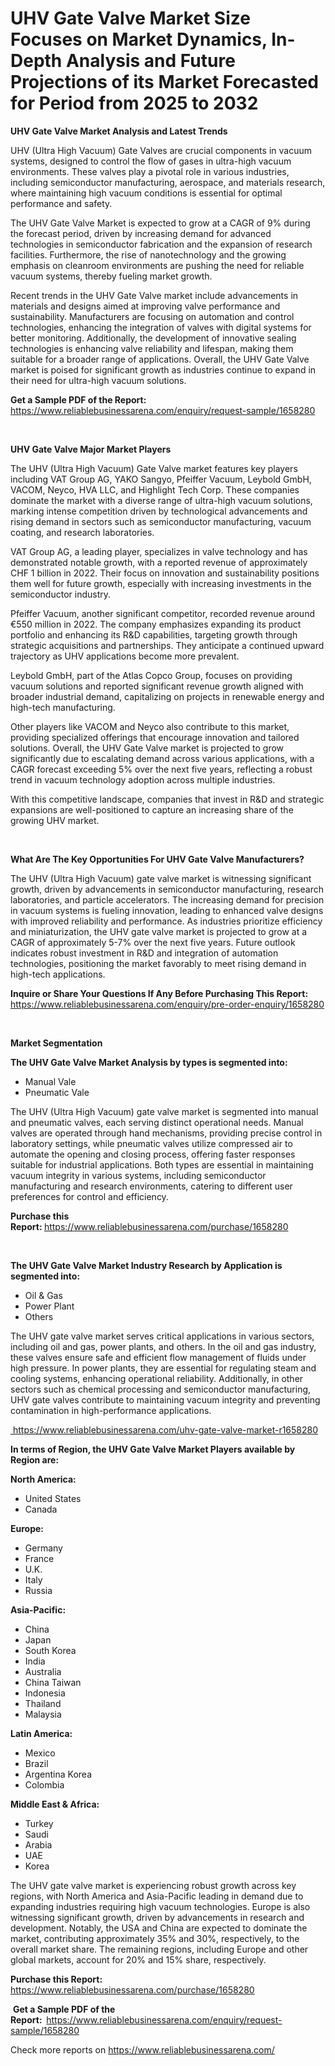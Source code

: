 <p><h1>UHV Gate Valve Market Size Focuses on Market Dynamics, In-Depth Analysis and Future Projections of its Market Forecasted for Period from 2025 to 2032</h1></p><p><strong>UHV Gate Valve Market Analysis and Latest Trends</strong></p>
<p><p>UHV (Ultra High Vacuum) Gate Valves are crucial components in vacuum systems, designed to control the flow of gases in ultra-high vacuum environments. These valves play a pivotal role in various industries, including semiconductor manufacturing, aerospace, and materials research, where maintaining high vacuum conditions is essential for optimal performance and safety. </p><p>The UHV Gate Valve Market is expected to grow at a CAGR of 9% during the forecast period, driven by increasing demand for advanced technologies in semiconductor fabrication and the expansion of research facilities. Furthermore, the rise of nanotechnology and the growing emphasis on cleanroom environments are pushing the need for reliable vacuum systems, thereby fueling market growth.</p><p>Recent trends in the UHV Gate Valve market include advancements in materials and designs aimed at improving valve performance and sustainability. Manufacturers are focusing on automation and control technologies, enhancing the integration of valves with digital systems for better monitoring. Additionally, the development of innovative sealing technologies is enhancing valve reliability and lifespan, making them suitable for a broader range of applications. Overall, the UHV Gate Valve market is poised for significant growth as industries continue to expand in their need for ultra-high vacuum solutions.</p></p>
<p><strong>Get a Sample PDF of the Report:&nbsp;</strong> <a href="https://www.reliablebusinessarena.com/enquiry/request-sample/1658280?utm_campaign=3008&utm_medium=2&utm_source=Github&utm_content=ia&utm_term=08042025&utm_id=uhv-gate-valve">https://www.reliablebusinessarena.com/enquiry/request-sample/1658280</a></p>
<p>&nbsp;</p>
<p><strong>UHV Gate Valve Major Market Players</strong></p>
<p><p>The UHV (Ultra High Vacuum) Gate Valve market features key players including VAT Group AG, YAKO Sangyo, Pfeiffer Vacuum, Leybold GmbH, VACOM, Neyco, HVA LLC, and Highlight Tech Corp. These companies dominate the market with a diverse range of ultra-high vacuum solutions, marking intense competition driven by technological advancements and rising demand in sectors such as semiconductor manufacturing, vacuum coating, and research laboratories.</p><p>VAT Group AG, a leading player, specializes in valve technology and has demonstrated notable growth, with a reported revenue of approximately CHF 1 billion in 2022. Their focus on innovation and sustainability positions them well for future growth, especially with increasing investments in the semiconductor industry.</p><p>Pfeiffer Vacuum, another significant competitor, recorded revenue around €550 million in 2022. The company emphasizes expanding its product portfolio and enhancing its R&D capabilities, targeting growth through strategic acquisitions and partnerships. They anticipate a continued upward trajectory as UHV applications become more prevalent.</p><p>Leybold GmbH, part of the Atlas Copco Group, focuses on providing vacuum solutions and reported significant revenue growth aligned with broader industrial demand, capitalizing on projects in renewable energy and high-tech manufacturing.</p><p>Other players like VACOM and Neyco also contribute to this market, providing specialized offerings that encourage innovation and tailored solutions. Overall, the UHV Gate Valve market is projected to grow significantly due to escalating demand across various applications, with a CAGR forecast exceeding 5% over the next five years, reflecting a robust trend in vacuum technology adoption across multiple industries.</p><p>With this competitive landscape, companies that invest in R&D and strategic expansions are well-positioned to capture an increasing share of the growing UHV market.</p></p>
<p>&nbsp;</p>
<p><strong>What Are The Key Opportunities For UHV Gate Valve Manufacturers?</strong></p>
<p><p>The UHV (Ultra High Vacuum) gate valve market is witnessing significant growth, driven by advancements in semiconductor manufacturing, research laboratories, and particle accelerators. The increasing demand for precision in vacuum systems is fueling innovation, leading to enhanced valve designs with improved reliability and performance. As industries prioritize efficiency and miniaturization, the UHV gate valve market is projected to grow at a CAGR of approximately 5-7% over the next five years. Future outlook indicates robust investment in R&D and integration of automation technologies, positioning the market favorably to meet rising demand in high-tech applications.</p></p>
<p><strong>Inquire or Share Your Questions If Any Before Purchasing This Report:</strong> <a href="https://www.reliablebusinessarena.com/enquiry/pre-order-enquiry/1658280?utm_campaign=3008&utm_medium=2&utm_source=Github&utm_content=ia&utm_term=08042025&utm_id=uhv-gate-valve">https://www.reliablebusinessarena.com/enquiry/pre-order-enquiry/1658280</a></p>
<p>&nbsp;</p>
<p><strong>Market Segmentation</strong></p>
<p><strong>The UHV Gate Valve Market Analysis by types is segmented into:</strong></p>
<p><ul><li>Manual Vale</li><li>Pneumatic Vale</li></ul></p>
<p><p>The UHV (Ultra High Vacuum) gate valve market is segmented into manual and pneumatic valves, each serving distinct operational needs. Manual valves are operated through hand mechanisms, providing precise control in laboratory settings, while pneumatic valves utilize compressed air to automate the opening and closing process, offering faster responses suitable for industrial applications. Both types are essential in maintaining vacuum integrity in various systems, including semiconductor manufacturing and research environments, catering to different user preferences for control and efficiency.</p></p>
<p><strong>Purchase this Report:&nbsp;</strong><a href="https://www.reliablebusinessarena.com/purchase/1658280?utm_campaign=3008&utm_medium=2&utm_source=Github&utm_content=ia&utm_term=08042025&utm_id=uhv-gate-valve">https://www.reliablebusinessarena.com/purchase/1658280</a></p>
<p>&nbsp;</p>
<p><strong>The UHV Gate Valve Market Industry Research by Application is segmented into:</strong></p>
<p><ul><li>Oil & Gas</li><li>Power Plant</li><li>Others</li></ul></p>
<p><p>The UHV gate valve market serves critical applications in various sectors, including oil and gas, power plants, and others. In the oil and gas industry, these valves ensure safe and efficient flow management of fluids under high pressure. In power plants, they are essential for regulating steam and cooling systems, enhancing operational reliability. Additionally, in other sectors such as chemical processing and semiconductor manufacturing, UHV gate valves contribute to maintaining vacuum integrity and preventing contamination in high-performance applications.</p></p>
<p><a href="https://www.reliablebusinessarena.com/uhv-gate-valve-market-r1658280?utm_campaign=3008&utm_medium=2&utm_source=Github&utm_content=ia&utm_term=08042025&utm_id=uhv-gate-valve">&nbsp;https://www.reliablebusinessarena.com/uhv-gate-valve-market-r1658280</a></p>
<p><strong>In terms of Region, the UHV Gate Valve Market Players available by Region are:</strong></p>
<p>
    <p> <strong> North America: </strong>
        <ul>
            <li>United States</li>
            <li>Canada</li>
        </ul>
        </p> 
    <p> <strong> Europe: </strong>
        <ul>
            <li>Germany</li>
            <li>France</li>
            <li>U.K.</li>
            <li>Italy</li>
            <li>Russia</li>
        </ul>
        </p> 
    <p> <strong> Asia-Pacific: </strong>
        <ul>
            <li>China</li>
            <li>Japan</li>
            <li>South Korea</li>
            <li>India</li>
            <li>Australia</li>
            <li>China Taiwan</li>
            <li>Indonesia</li>
            <li>Thailand</li>
            <li>Malaysia</li>
        </ul>
        </p> 
    <p> <strong> Latin America: </strong>
        <ul>
            <li>Mexico</li>
            <li>Brazil</li>
            <li>Argentina Korea</li>
            <li>Colombia</li>
        </ul>
        </p> 
    <p> <strong> Middle East & Africa: </strong>
        <ul>
            <li>Turkey</li>
            <li>Saudi</li>
            <li>Arabia</li>
            <li>UAE</li>
            <li>Korea</li>
        </ul>
    </p>
    </p>
<p><p>The UHV gate valve market is experiencing robust growth across key regions, with North America and Asia-Pacific leading in demand due to expanding industries requiring high vacuum technologies. Europe is also witnessing significant growth, driven by advancements in research and development. Notably, the USA and China are expected to dominate the market, contributing approximately 35% and 30%, respectively, to the overall market share. The remaining regions, including Europe and other global markets, account for 20% and 15% share, respectively.</p></p>
<p><strong>Purchase this Report: </strong><a href="https://www.reliablebusinessarena.com/purchase/1658280?utm_campaign=3008&utm_medium=2&utm_source=Github&utm_content=ia&utm_term=08042025&utm_id=uhv-gate-valve">https://www.reliablebusinessarena.com/purchase/1658280</a></p>
<p>&nbsp;<strong>Get a Sample PDF of the Report:&nbsp;&nbsp;</strong><a href="https://www.reliablebusinessarena.com/enquiry/request-sample/1658280?utm_campaign=3008&utm_medium=2&utm_source=Github&utm_content=ia&utm_term=08042025&utm_id=uhv-gate-valve">https://www.reliablebusinessarena.com/enquiry/request-sample/1658280</a></p>
<p><strong></strong></p>
<p>Check more reports on <a href="https://www.reliablebusinessarena.com/?utm_campaign=3008&utm_medium=2&utm_source=Github&utm_content=ia&utm_term=08042025&utm_id=uhv-gate-valve">https://www.reliablebusinessarena.com/</a></p>